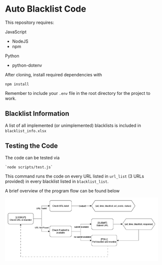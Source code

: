 # Auto Blacklist Code

This repository requires:

JavaScript

- NodeJS
- npm

Python

- python-dotenv

After cloning, install required dependencies with

```
npm install
```

Remember to include your `.env` file in the root directory for the project to work.

## Blacklist Information

A list of all implemented (or unimplemented) blacklists is included in `blacklist_info.xlsx`

## Testing the Code

The code can be tested via

```
`node scripts/test.js`
```

This command runs the code on every URL listed in `url_list` (3 URLs provided) in every blacklist listed in `blacklist_list`.

A brief overview of the program flow can be found below

![Project Workflow](images/auto_blacklist_flow.png)
